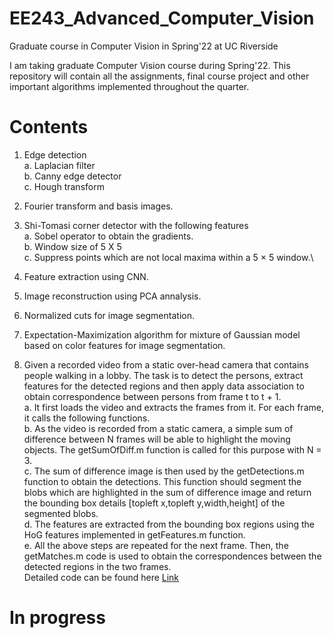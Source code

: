 # EE243_Advanced_Computer_Vision
Graduate course in Computer Vision in Spring'22 at UC Riverside

I am taking graduate Computer Vision course during Spring'22. This repository will contain all the assignments, final course project and other important algorithms implemented throughout the quarter.

# Contents

1. Edge detection \
  a. Laplacian filter\
  b. Canny edge detector\
  c. Hough transform
  
2. Fourier transform and basis images.
3. Shi-Tomasi corner detector with the following features\
  a. Sobel operator to obtain the gradients.\
  b. Window size of 5 X 5 \
  c. Suppress points which are not local maxima within a 5 × 5 window.\
  
4. Feature extraction using CNN.
5. Image reconstruction using PCA annalysis.
6. Normalized cuts for image segmentation.
7. Expectation-Maximization algorithm for mixture of Gaussian model based on color features for image segmentation.
8. Given a recorded video from a static over-head camera that contains people walking in a lobby. The task is to detect the persons, extract features for the detected regions and then apply data association to obtain correspondence between persons from frame t to t + 1. \
  a. It first loads the video and extracts the frames from it. For each frame, it calls the following functions. \
  b. As the video is recorded from a static camera, a simple sum of difference between N frames will be able to highlight the moving objects. The getSumOfDiff.m function is called for this purpose with N = 3. \
  c. The sum of difference image is then used by the getDetections.m function to obtain the detections. This function should segment the blobs which are highlighted in the sum of difference image and return the bounding box details [topleft x,topleft y,width,height] of the segmented blobs. \
  d. The features are extracted from the bounding box regions using the HoG features implemented in getFeatures.m function. \
  e. All the above steps are repeated for the next frame. Then, the getMatches.m code is used to obtain the correspondences between the detected regions in the two frames. \
Detailed code can be found here [Link](/EE243_Advanced_Computer_Vision/tree/main/Data%20Association%20tracking)

# In progress
